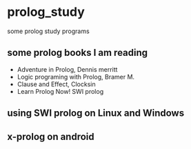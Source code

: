 # prolog_study
some prolog study programs


## some prolog books I am reading
- Adventure in Prolog, Dennis merritt
- Logic programing with Prolog, Bramer M.
- Clause and Effect, Clocksin
- Learn Prolog Now! SWI prolog

## using SWI prolog on Linux and Windows
## x-prolog on android


